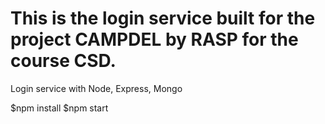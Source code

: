 # This is the login service built for the project CAMPDEL by RASP for the course CSD.
Login service with Node, Express, Mongo

$npm install
$npm start

